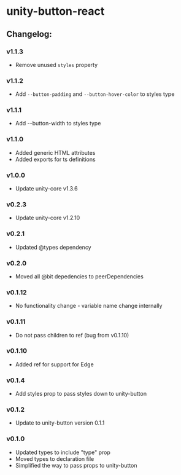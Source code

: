 # unity-button-react

## Changelog:

### v1.1.3
- Remove unused `styles` property

### v1.1.2
- Add `--button-padding` and `--button-hover-color` to styles type

### v1.1.1
- Add --button-width to styles type

### v1.1.0
- Added generic HTML attributes
- Added exports for ts definitions

### v1.0.0
- Update unity-core v1.3.6

### v0.2.3
- Update unity-core v1.2.10

### v0.2.1
- Updated @types dependency

### v0.2.0
- Moved all @bit depedencies to peerDependencies

### v0.1.12
- No functionality change - variable name change internally

### v0.1.11
- Do not pass children to ref (bug from v0.1.10)

### v0.1.10
- Added ref for support for Edge

### v0.1.4
- Add styles prop to pass styles down to unity-button

### v0.1.2
- Update to unity-button version 0.1.1

### v0.1.0
- Updated types to include "type" prop
- Moved types to declaration file
- Simplified the way to pass props to unity-button
